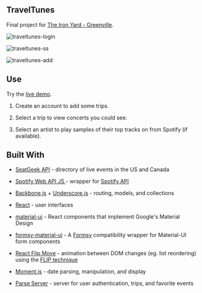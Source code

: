 ## TravelTunes

Final project for [The Iron Yard - Greenville](https://www.theironyard.com/locations/greenville.html).

![traveltunes-login](https://cloud.githubusercontent.com/assets/21989005/21708207/38b8fd92-d3a4-11e6-8961-da9cd62a2f9f.png)

![traveltunes-ss](https://cloud.githubusercontent.com/assets/21989005/21703645/b8d744a2-d381-11e6-8af0-9a12a43a3861.png)

![traveltunes-add](https://cloud.githubusercontent.com/assets/21989005/21703828/eba76398-d382-11e6-9ece-1eede679ce0a.png)



## Use

Try the [live demo](https://bearshuford.github.io/travel-tunes/).

1. Create an account to add some trips.

2. Select a trip to view concerts you could see.

3. Select an artist to play samples of their top tracks on from Spotify (if available).



## Built With
* [SeatGeek API](http://platform.seatgeek.com/) - directory of live events in the US and Canada
* [Spotify Web API JS ](https://github.com/JMPerez/spotify-web-api-js) - wrapper for [Spotify API](https://developer.spotify.com/web-api/)

* [Backbone.js](http://backbonejs.org/) + [Underscore.js](http://underscorejs.org/) - routing, models, and collections

* [React](https://facebook.github.io/react/docs/) - user interfaces
* [material-ui](http://www.material-ui.com/) - React components that implement Google's Material Design
* [formsy-material-ui](https://github.com/mbrookes/formsy-material-ui) - A [Formsy](https://github.com/christianalfoni/formsy-react) compatibility wrapper for Material-UI form components

* [React Flip Move](https://github.com/joshwcomeau/react-flip-move) - animation between DOM changes (eg. list reordering) using the [FLIP technique](https://aerotwist.com/blog/flip-your-animations/#the-general-approach)

* [Moment.js](http://momentjs.com/) - date parsing, manipulation, and display

* [Parse Server](https://parse.com/) - server for user authentication, trips, and favorite events
